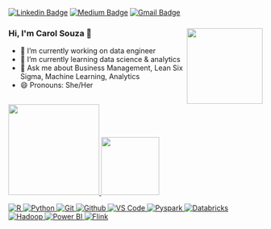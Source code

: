 [![Linkedin Badge](https://img.shields.io/badge/-LinkedIn-blue?style=flat-square&logo=Linkedin&logoColor=white&link=https://www.linkedin.com/in/karinnecristinapereira//)](https://www.linkedin.com/in/carol-souza-data/)
[![Medium Badge](https://img.shields.io/badge/-Medium-black?style=flat-square&logo=Medium&logoColor=white&link=https://medium.com/)](https://medium.com/)
[![Gmail Badge](https://img.shields.io/badge/-Gmail-red?style=flat-square&logo=Gmail&logoColor=white&link=carol.souza.ufabc@gmail.com)](carol.souza.ufabc@gmail.com@gmail.com)

### Hi, I'm Carol Souza 👋<img align="right" height="150em" src="https://cdn.discordapp.com/attachments/889926514525736964/889926727130820638/carol_babi.gif">
- 🔭 I’m currently working on data engineer
- 🌱 I’m currently learning data science & analytics
- 💬 Ask me about Business Management, Lean Six Sigma, Machine Learning, Analytics
- 😄 Pronouns: She/Her 

##
 <div>
  <a href="https://github.com/carolbabi">
  <img height="180em" src="https://github-readme-stats.vercel.app/api?username=carolbabi&show_icons=true&theme=radical&include_all_commits=true&count_private=true"/>
  <img height="115em" src="https://github-readme-stats.vercel.app/api/top-langs/?username=carolbabi&layout=compact&langs_count=7&theme=radical"/>
</div>
  
 ![R](https://img.shields.io/badge/-R-black?style=flat-square&logo=R)
 ![Python](https://img.shields.io/badge/-Python-black?style=flat-square&logo=Python)
 ![Git](https://img.shields.io/badge/-Git-black?style=flat-square&logo=Git)
 ![Github](https://img.shields.io/badge/-Github-black?style=flat-square&logo=Github)
 ![VS Code](https://img.shields.io/badge/-VS%20Code-black?style=flat-square&logo=visual-studio-code)
 ![Pyspark](https://img.shields.io/badge/-Pyspark-black?style=flat-square&logo=Apache-Spark)
 ![Databricks](https://img.shields.io/badge/-Databricks-black?style=flat-square&logo=Databricks)
 ![Hadoop](https://img.shields.io/badge/-Hadoop-black?style=flat-square&logo=Apache-Hadoop)
 ![Power BI](https://img.shields.io/badge/-Power%20BI-black?style=plastic&logo=Power-BI) 
 ![Flink](https://img.shields.io/badge/-Flink-black?style=flat-square&logo=Flink)
 
 
</div>

##
<div> 

  
